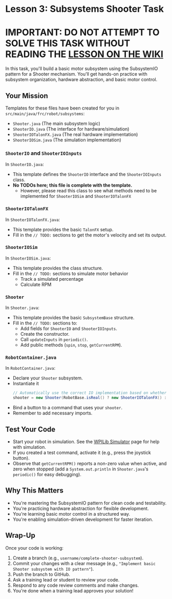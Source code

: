 # Lesson 3: Subsystems Shooter Task

# IMPORTANT: DO NOT ATTEMPT TO SOLVE THIS TASK WITHOUT READING THE [LESSON ON THE WIKI](https://github.com/frc971/training-2025/wiki/Lesson-3:-Subsystems)

In this task, you'll build a basic motor subsystem using the SubsystemIO pattern for a Shooter mechanism.
You'll get hands-on practice with subsystem organization, hardware abstraction, and basic motor control.

## Your Mission

Templates for these files have been created for you in `src/main/java/frc/robot/subsystems`:

- `Shooter.java` (The main subsystem logic)
- `ShooterIO.java` (The interface for hardware/simulation)
- `ShooterIOTalonFX.java` (The real hardware implementation)
- `ShooterIOSim.java` (The simulation implementation)

### `ShooterIO` and `ShooterIOInputs`

In `ShooterIO.java`:

- This template defines the `ShooterIO` interface and the `ShooterIOInputs` class.
- **No TODOs here; this file is complete with the template.**
  - However, please read this class to see what methods need to be implemented for `ShooterIOSim` and `ShooterIOTalonFX`

### `ShooterIOTalonFX`

In `ShooterIOTalonFX.java`:

- This template provides the basic `TalonFX` setup.
- Fill in the `// TODO:` sections to get the motor's velocity and set its output.

### `ShooterIOSim`

In `ShooterIOSim.java`:

- This template provides the class structure.
- Fill in the `// TODO:` sections to simulate motor behavior
  - Track a simulated percentage
  - Calculate RPM

### `Shooter`

In `Shooter.java`:

- This template provides the basic `SubsystemBase` structure.
- Fill in the `// TODO:` sections to:
  - Add fields for `ShooterIO` and `ShooterIOInputs`.
  - Create the constructor.
  - Call `updateInputs` in `periodic()`.
  - Add public methods (`spin`, `stop`, `getCurrentRPM`).

### `RobotContainer.java`

In `RobotContainer.java`:

- Declare your `Shooter` subsystem.
- Instantiate it
  ```java
  // Automatically use the correct IO implementation based on whether it's a simulation or not
  shooter = new Shooter(RobotBase.isReal() ? new ShooterIOTalonFX() : new ShooterIOSim());
  ```
- Bind a button to a command that uses your `shooter`.
- Remember to add necessary imports.

## Test Your Code

- Start your robot in simulation. See the [WPILib Simulator](https://github.com/frc971/training-2025/wiki/WPILib-Simulator) page for help with simulation.
- If you created a test command, activate it (e.g., press the joystick button).
- Observe that `getCurrentRPM()` reports a non-zero value when active, and zero when stopped (add a `System.out.println` in `Shooter.java`'s `periodic()` for easy debugging).

## Why This Matters

- You're mastering the SubsystemIO pattern for clean code and testability.
- You're practicing hardware abstraction for flexible development.
- You're learning basic motor control in a structured way.
- You're enabling simulation-driven development for faster iteration.

## Wrap-Up

Once your code is working:

1. Create a branch (e.g., `username/complete-shooter-subsystem`).
2. Commit your changes with a clear message (e.g., `"Implement basic Shooter subsystem with IO pattern"`).
3. Push the branch to GitHub.
4. Ask a training lead or student to review your code.
5. Respond to any code review comments and make changes.
6. You're done when a training lead approves your solution!
